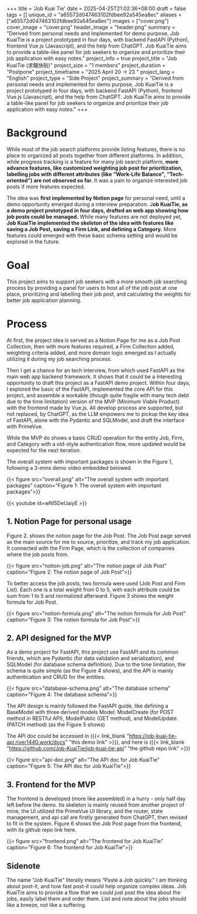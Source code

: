 +++
title = 'Job Kuai Tie'
date = 2025-04-25T21:02:36+08:00
draft = false
tags = []
unique_id = "a65572d047463102fdbee92a545ea8ec"
aliases = ["a65572d047463102fdbee92a545ea8ec"]
images = ["cover.png"]
cover_image = "cover.png"
header_image = "header.png"
summary = "Derived from personal needs and implemented for demo purpose, Job KuaiTie is a project prototyped in four days, with backend FastAPI (Python), frontend Vue.js (Javascript), and the help from ChatGPT. Job KuaiTie aims to provide a table-like panel for job seekers to organize and prioritize their job application with easy notes."
project_info = true
project_title = "Job KuaiTie (求職快貼)"
project_size = "1 members"
project_duration = "Postpone"
project_timeframe = "2025 April 20 → 23 "
project_lang = "English"
project_type = "Side Project"
project_summary = "Derived from personal needs and implemented for demo purpose, Job KuaiTie is a project prototyped in four days, with backend FastAPI (Python), frontend Vue.js (Javascript), and the help from ChatGPT. Job KuaiTie aims to provide a table-like panel for job seekers to organize and prioritize their job application with easy notes."
+++
# Background

While most of the job search platforms provide listing features, there is no place to organized all posts together from different platforms. In addition, while progress tracking is a feature for many job search platform, **more advance features, like customized weighting job post for prioritization, labelling jobs with different attributes (like “Work-Life Balance", “Tech-oriented") are not observed so far.** It was a pain to organize interested job posts if more features expected. 

The idea was **first implemented by Notion page** for personal need, until a demo opportunity emerged during a interview preparation. J**ob KuaiTie, as a demo project prototyped in four days, drafted an web app showing how job posts could be managed.** While many features are not deployed yet, **Job KuaiTie implemented the skeleton of the idea with features like saving a Job Post, saving a Firm Link, and defining a Category.** More features could emerged with these basic schema setting and would be explored in the future.

# Goal

This project aims to support job seekers with a more smooth job searching process by providing a panel for users to host all of the job post at one place, prioritizing and labelling their job post, and calculating the weights for better job application planning.

# Process

At first, the project idea is served as a Notion Page for me as a Job Post Collection, then with more features required, a Firm Collection added, weighting criteria added, and more domain logic emerged as I actually utilizing it during my job searching process.

Then I get a chance for an tech interview, from which used FastAPI as the main web app backend framework. It shows that it could be a interesting opportunity to draft this project as a FastAPI demo project. Within four days, I explored the basic of the FastAPI, implemented the core API for this project, and assemble a workable (though quite fragile with many tech debt due to the time limitation) version of the MVP (Minimum Viable Product) with the frontend made by Vue.js. All develop process are supported, but not replaced, by ChatGPT, as the LLM empowers me to pickup the key idea of FastAPI, alone with the Pydantic and SQLModel, and draft the interface with PrimeVue.

While the MVP do shows a basic CRUD operation for the entity Job, Firm, and Category with a old-style authentication flow, more updated would be expected for the next iteration.

The overall system with important packages is shown in the Figure 1, following a 3-mins demo video embedded belowed.

{{< figure src="overall.png" alt="The overall system with important packages" caption="Figure 1: The overall system with important packages">}}

{{< youtube id=wNl5DeUaiyE >}}

## 1. Notion Page for personal usage

Figure 2. shows the notion page for the Job Post. The Job Post page served as the main source for me to source, prioritize, and track my job application. It connected with the Firm Page, which is the collection of companies where the job posts from.

{{< figure src="notion-job.png" alt="The notion page of Job Post" caption="Figure 2: The notion page of Job Post">}}

To better access the job posts, two formula were used (Job Post and Firm List). Each one is a total weight from 0 to 5, with each attribute could be sum from 1 to 5 and normalized afterward. Figure 3 shows the weight formula for Job Post.

{{< figure src="notion-formula.png" alt="The notion formula for Job Post" caption="Figure 3: The notion formula for Job Post">}}

## 2. API designed for the MVP

As a demo project for FastAPI, this project use FastAPI and its common friends, which are Pydantic (for data validation and serialization), and SQLModel (for database schema definition). Due to the time limitation, the schema is quite simple (as the Figure 4 shows), and the API is mainly authentication and CRUD for the entities.

{{< figure src="database-schema.png" alt="The database schema" caption="Figure 4: The database schema">}}

The API design is mainly followed the FastAPI guide, like defining a BaseModel with three derived models Model: ModelCreate (for POST method in RESTful API), ModelPublic (GET method), and ModelUpdate. (PATCH method) (as the Figure 5 shows)

The API doc could be accessed in ({{< link_blank "https://job-kuai-tie-api.river1440.work/docs" "this demo link" >}}), and here is ({{< link_blank "https://github.com/Job-KuaiTie/job-kuai-tie-api" "the github repo link" >}})

{{< figure src="api-doc.png" alt="The API doc for Job KuaiTie" caption="Figure 5: The API doc for Job KuaiTie">}}

## 3. Frontend for the MVP

The frontend is developed (more like assembled) in a hurry - only half day left before the demo. Its skeleton is mainly reused from another project of mine, the UI utilized the PrimeVue UI library, and the router, state management, and api call are firstly generated from ChatGPT, then revised to fit in the system. Figure 6 shows the Job Post page from the frontend, with its github repo link here.

{{< figure src="frontend.png" alt="The frontend for Job KuaiTie" caption="Figure 6: The frontend for Job KuaiTie">}}

## Sidenote

The name “Job KuaiTie" literally means “Paste a Job quickly." I am thinking about post-it, and how fast post-it could help organize complex ideas. Job KuaiTie aims to provide a flow that we could just post the idea about the jobs, easily label them and order them. List and note about the jobs should like a breeze, not like a suffering.